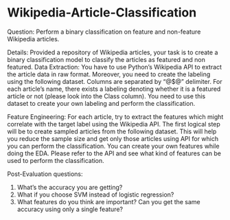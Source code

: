 # Wikipedia-Article-Classification


Question: Perform a binary classification on feature and non-feature Wikipedia articles.

Details: Provided a repository of Wikipedia articles, your task is to create a binary classification
model to classify the articles as featured and non featured.
Data Extraction: You have to use Python’s Wikipedia API to extract the article data in raw
format. Moreover, you need to create the labeling using the following dataset. Columns are
separated by “@$@” delimiter. For each article’s name, there exists a labeling denoting whether
it is a featured article or not (please look into the Class column). You need to use this dataset to
create your own labeling and perform the classification.


Feature Engineering: For each article, try to extract the features which might correlate with the
target label using the Wikipedia API. The first logical step will be to create sampled articles from
the following dataset. This will help you reduce the sample size and get only those articles using
API for which you can perform the classification. You can create your own features while doing
the EDA. Please refer to the API and see what kind of features can be used to perform the
classification.


Post-Evaluation questions:
1. What’s the accuracy you are getting?
2. What if you choose SVM instead of logistic regression?
3. What features do you think are important? Can you get the same accuracy using only a
single feature?
